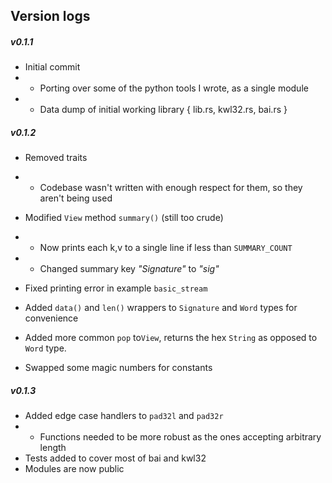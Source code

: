 
## Version logs 

##### v0.1.1 
- Initial commit
- - Porting over some of the python tools I wrote, as a single module
- - Data dump of initial working library { lib.rs, kwl32.rs, bai.rs }

##### v0.1.2 
- Removed traits
- - Codebase wasn't written with enough respect for them, so they aren't being used

- Modified `View` method `summary()` (still too crude)
- - Now prints each k,v to a single line if less than `SUMMARY_COUNT`
- - Changed summary key _"Signature"_ to _"sig"_

- Fixed printing error in example `basic_stream`

- Added `data()` and `len()` wrappers to `Signature` and  `Word` types for convenience
- Added more common `pop` to`View`, returns the hex `String` as opposed to `Word` type. 
- Swapped some magic numbers for constants

##### v0.1.3
- Added edge case handlers to `pad32l` and `pad32r` 
- - Functions needed to be more robust as the ones accepting arbitrary length 
- Tests added to cover most of bai and kwl32
- Modules are now public

